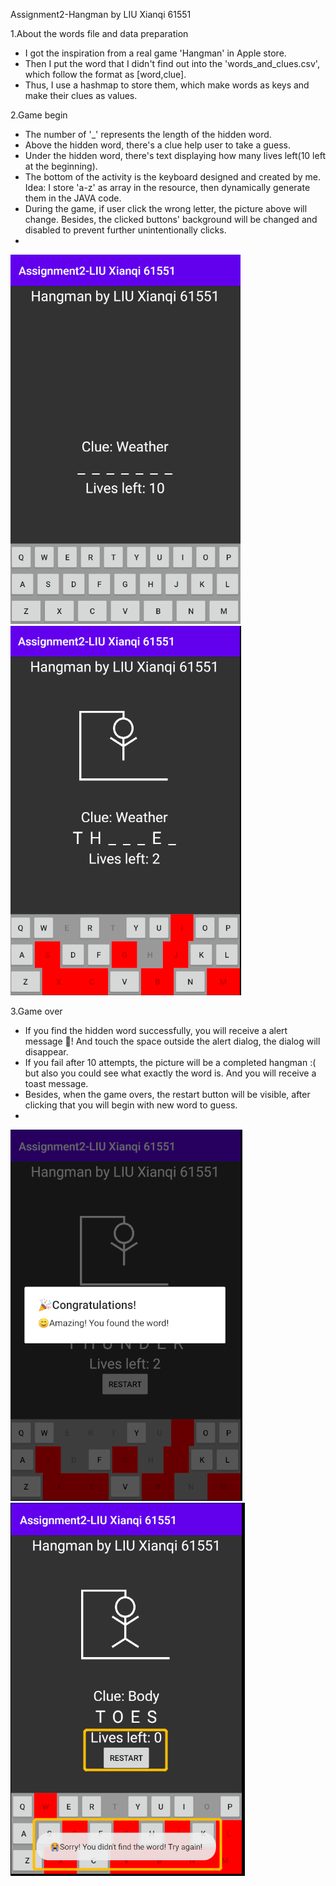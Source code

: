 Assignment2-Hangman
by LIU Xianqi 61551

1.About the words file and data preparation
- I got the inspiration from a real game 'Hangman' in Apple store.
- Then I put the word that I didn't find out into the 'words_and_clues.csv', which follow the format as [word,clue].
- Thus, I use a hashmap to store them, which make words as keys and make their clues as values.

2.Game begin
- The number of '_' represents the length of the hidden word.
- Above the hidden word, there's a clue help user to take a guess.
- Under the hidden word, there's text displaying how many lives left(10 left at the beginning).
- The bottom of the activity is the keyboard designed and created by me.
  Idea: I store 'a-z' as array in the resource, then dynamically generate them in the JAVA code.
- During the game, if user click the wrong letter, the picture above will change.
  Besides, the clicked buttons' background will be changed and disabled to prevent further unintentionally clicks.
-
![img.png](img.png) ![img_1.png](img_1.png)
  
3.Game over
- If you find the hidden word successfully, you will receive a alert message 🎉! 
  And touch the space outside the alert dialog, the dialog will disappear.
- If you fail after 10 attempts, the picture will be a completed hangman :( but also you could see what exactly the word is.
  And you will receive a toast message. 
- Besides, when the game overs, the restart button will be visible, after clicking that you will begin with new word to guess.
- 
![img_2.png](img_2.png) ![img_3.png](img_3.png)
